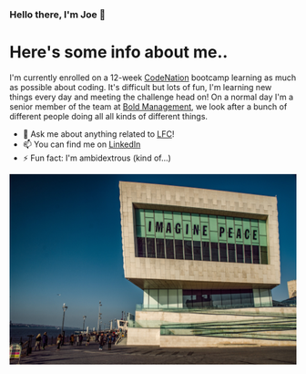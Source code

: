 ### Hello there, I'm Joe 👋

# Here's some info about me..

I'm currently enrolled on a 12-week [CodeNation](https://www.wearecodenation.com) bootcamp learning as much as possible about coding. It's difficult but lots of fun, I'm learning new things every day and meeting the challenge head on!  On a normal day I'm a senior member of the team at [Bold Management](https://www.bold-management.com), we look after a bunch of different people doing all all kinds of different things.  

- 💬 Ask me about anything related to [LFC](https://www.liverpoolfc.com/)!
- 📫 You can find me on [LinkedIn](https://www.linkedin.com/in/joe-foster-14b9b5106/)
- ⚡ Fun fact: I'm ambidextrous (kind of...)    

![Imagine](https://github.com/JoeFoster-cn/JoeFoster-cn/blob/main/img/img1.jpg)


